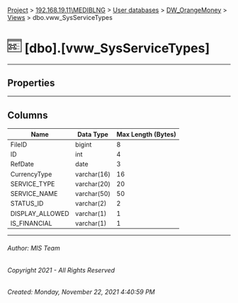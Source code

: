 #### 

[Project](../../../../index.md) > [192.168.19.11\\MEDIBLNG](../../../index.md) > [User databases](../../index.md) > [DW_OrangeMoney](../index.md) > [Views](Views.md) > dbo.vww_SysServiceTypes

# ![Views](../../../../Images/View32.png) [dbo].[vww_SysServiceTypes]

---

## <a name="#properties"></a>Properties



---

## <a name="#columns"></a>Columns

| Name | Data Type | Max Length (Bytes) |
|---|---|---|
| FileID | bigint | 8 |
| ID | int | 4 |
| RefDate | date | 3 |
| CurrencyType | varchar(16) | 16 |
| SERVICE_TYPE | varchar(20) | 20 |
| SERVICE_NAME | varchar(50) | 50 |
| STATUS_ID | varchar(2) | 2 |
| DISPLAY_ALLOWED | varchar(1) | 1 |
| IS_FINANCIAL | varchar(1) | 1 |


---

###### Author:  MIS Team

###### Copyright 2021 - All Rights Reserved

###### Created: Monday, November 22, 2021 4:40:59 PM

